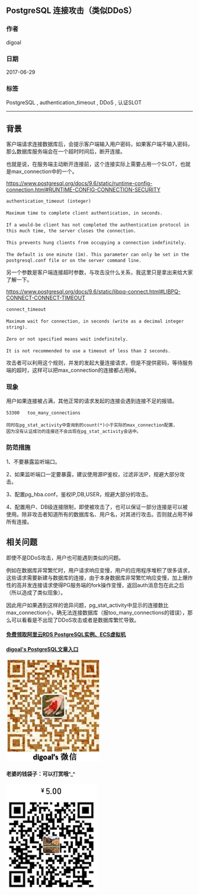 ## PostgreSQL 连接攻击（类似DDoS）          
                        
### 作者                        
digoal                        
                        
### 日期                        
2017-06-29                       
                        
### 标签                        
PostgreSQL , authentication_timeout , DDoS , 认证SLOT         
                        
----                        
                        
## 背景     
客户端请求连接数据库后，会提示客户端输入用户密码，如果客户端不输入密码，那么数据库服务端会在一个超时时间后，断开连接。  
  
也就是说，在服务端主动断开连接前，这个连接实际上需要占用一个SLOT，也就是max_connection中的一个。  
  
https://www.postgresql.org/docs/9.6/static/runtime-config-connection.html#RUNTIME-CONFIG-CONNECTION-SECURITY  
  
```  
authentication_timeout (integer)  
  
Maximum time to complete client authentication, in seconds.   
  
If a would-be client has not completed the authentication protocol in this much time, the server closes the connection.   
  
This prevents hung clients from occupying a connection indefinitely.   
  
The default is one minute (1m). This parameter can only be set in the postgresql.conf file or on the server command line.  
```  
  
另一个参数是客户端连接超时参数，与攻击没什么关系，我这里只是拿出来给大家了解一下。  
  
https://www.postgresql.org/docs/9.6/static/libpq-connect.html#LIBPQ-CONNECT-CONNECT-TIMEOUT  
  
```  
connect_timeout  
  
Maximum wait for connection, in seconds (write as a decimal integer string).   
  
Zero or not specified means wait indefinitely.   
  
It is not recommended to use a timeout of less than 2 seconds.  
```  
  
攻击者可以利用这个规则，并发的发起大量连接请求，但是不提供密码，等待服务端的超时，这样可以把max_connection的连接都占用掉。  
  
### 现象  
用户如果连接被占满，其他正常的请求发起的连接会遇到连接不足的报错。  
  
```  
53300	too_many_connections  
  
同时在pg_stat_activity中查询到的count(*)小于实际的max_connection配置，  
因为没有认证成功的连接还不会出现在pg_stat_activity会话中。  
```  
  
### 防范措施  
  
1、不要暴露监听端口。  
  
2、如果监听端口一定要暴露，建议使用源IP鉴权，过滤非法IP，规避大部分攻击。  
  
3、配置pg_hba.conf，鉴权IP,DB,USER，规避大部分的攻击。  
  
4、配置用户、DB级连接限制，即使被攻击了，也可以保证一部分连接是可以被使用。除非攻击者知道所有的数据库名、用户名，对其进行攻击。否则就占用不掉所有连接。  
  
## 相关问题  
即使不是DDoS攻击，用户也可能遇到类似的问题。  
  
例如在数据库非常繁忙时，用户请求响应变慢，用户的应用程序堆积了很多请求，这些请求需要新建与数据库的连接，由于本身数据库非常繁忙响应变慢，加上爆炸性的高并发连接请求使得PG服务端的fork操作变慢，返回auth消息包在此之后（所以造成了类似现象）。  
  
因此用户如果遇到这样的诡异问题，pg_stat_activity中显示的连接数比max_connection小，确无法连接数据库（报too_many_connections的错误），那么可以看看是不出现了DDoS攻击或者是数据库繁忙导致。  
    
  
  
  
  
  
  
  
  
  
  
  
  
  
#### [免费领取阿里云RDS PostgreSQL实例、ECS虚拟机](https://free.aliyun.com/ "57258f76c37864c6e6d23383d05714ea")
  
  
#### [digoal's PostgreSQL文章入口](https://github.com/digoal/blog/blob/master/README.md "22709685feb7cab07d30f30387f0a9ae")
  
  
![digoal's weixin](../pic/digoal_weixin.jpg "f7ad92eeba24523fd47a6e1a0e691b59")
  
  
#### 老婆的钱袋子：可以打赏哦^_^  
![wife's weixin ds](../pic/wife_weixin_ds.jpg "acd5cce1a143ef1d6931b1956457bc9f")
  
